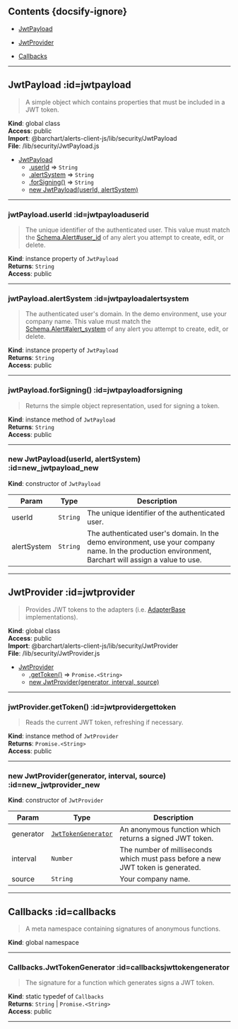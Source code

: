 ## Contents {docsify-ignore}

* [JwtPayload](#JwtPayload) 

* [JwtProvider](#JwtProvider) 

* [Callbacks](#Callbacks) 


* * *

## JwtPayload :id=jwtpayload
>A simple object which contains properties that must be included in a JWT token.

**Kind**: global class  
**Access**: public  
**Import**: @barchart/alerts-client-js/lib/security/JwtPayload  
**File**: /lib/security/JwtPayload.js  

* [JwtPayload](#JwtPayload)
    * [.userId](#JwtPayloaduserId) ⇒ <code>String</code>
    * [.alertSystem](#JwtPayloadalertSystem) ⇒ <code>String</code>
    * [.forSigning()](#JwtPayloadforSigning) ⇒ <code>String</code>
    * [new JwtPayload(userId, alertSystem)](#new_JwtPayload_new)


* * *

### jwtPayload.userId :id=jwtpayloaduserid
>The unique identifier of the authenticated user. This value must match
the [Schema.Alert#user_id](Schema.Alert#user_id) of any alert you attempt to create, edit, or delete.

**Kind**: instance property of <code>JwtPayload</code>  
**Returns**: <code>String</code>  
**Access**: public  

* * *

### jwtPayload.alertSystem :id=jwtpayloadalertsystem
>The authenticated user's domain. In the demo environment, use your company name. This value must
match the [Schema.Alert#alert_system](Schema.Alert#alert_system) of any alert you attempt to create, edit, or delete.

**Kind**: instance property of <code>JwtPayload</code>  
**Returns**: <code>String</code>  
**Access**: public  

* * *

### jwtPayload.forSigning() :id=jwtpayloadforsigning
>Returns the simple object representation, used for signing a token.

**Kind**: instance method of <code>JwtPayload</code>  
**Returns**: <code>String</code>  
**Access**: public  

* * *

### new JwtPayload(userId, alertSystem) :id=new_jwtpayload_new
**Kind**: constructor of <code>JwtPayload</code>  

| Param | Type | Description |
| --- | --- | --- |
| userId | <code>String</code> | The unique identifier of the authenticated user. |
| alertSystem | <code>String</code> | The authenticated user's domain. In the demo environment, use your company name. In the production environment, Barchart will assign a value to use. |


* * *

## JwtProvider :id=jwtprovider
>Provides JWT tokens to the adapters (i.e. [AdapterBase](/content/sdk/lib-adapters?id=adapterbase) implementations).

**Kind**: global class  
**Access**: public  
**Import**: @barchart/alerts-client-js/lib/security/JwtProvider  
**File**: /lib/security/JwtProvider.js  

* [JwtProvider](#JwtProvider)
    * [.getToken()](#JwtProvidergetToken) ⇒ <code>Promise.&lt;String&gt;</code>
    * [new JwtProvider(generator, interval, source)](#new_JwtProvider_new)


* * *

### jwtProvider.getToken() :id=jwtprovidergettoken
>Reads the current JWT token, refreshing if necessary.

**Kind**: instance method of <code>JwtProvider</code>  
**Returns**: <code>Promise.&lt;String&gt;</code>  
**Access**: public  

* * *

### new JwtProvider(generator, interval, source) :id=new_jwtprovider_new
**Kind**: constructor of <code>JwtProvider</code>  

| Param | Type | Description |
| --- | --- | --- |
| generator | [<code>JwtTokenGenerator</code>](#CallbacksJwtTokenGenerator) | An anonymous function which returns a signed JWT token. |
| interval | <code>Number</code> | The number of milliseconds which must pass before a new JWT token is generated. |
| source | <code>String</code> | Your company name. |


* * *

## Callbacks :id=callbacks
>A meta namespace containing signatures of anonymous functions.

**Kind**: global namespace  

* * *

### Callbacks.JwtTokenGenerator :id=callbacksjwttokengenerator
>The signature for a function which generates signs a JWT token.

**Kind**: static typedef of <code>Callbacks</code>  
**Returns**: <code>String</code> \| <code>Promise.&lt;String&gt;</code>  
**Access**: public  

* * *

